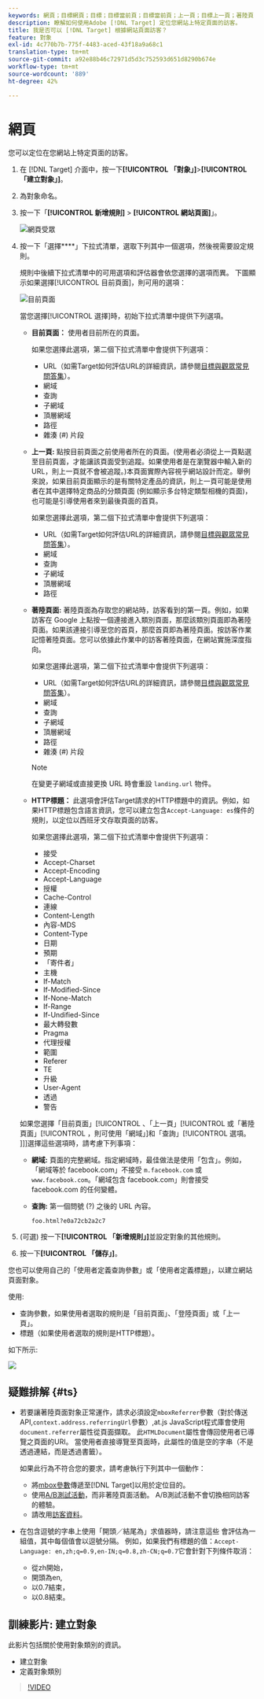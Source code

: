 ```yaml
---
keywords: 網頁；目標網頁；目標；目標當前頁；目標當前頁；上一頁；目標上一頁；著陸頁；目標著陸頁；http標頭
description: 瞭解如何使用Adobe [!DNL Target] 定位您網站上特定頁面的訪客。
title: 我是否可以 [!DNL Target] 根據網站頁面訪客？
feature: 對象
exl-id: 4c770b7b-775f-4483-aced-43f18a9a68c1
translation-type: tm+mt
source-git-commit: a92e88b46c72971d5d3c752593d651d8290b674e
workflow-type: tm+mt
source-wordcount: '889'
ht-degree: 42%

---
```


# 網頁

您可以定位在您網站上特定頁面的訪客。

1. 在 [!DNL Target] 介面中，按一下&#x200B;**[!UICONTROL 「對象」]**>**[!UICONTROL 「建立對象」]**。
1. 為對象命名。
1. 按一下「**[!UICONTROL 新增規則]** > **[!UICONTROL 網站頁面]**」。

   ![網頁受眾](assets/target_site_pages.png)

1. 按一下「選擇&#x200B;****」下拉式清單，選取下列其中一個選項，然後視需要設定規則。

   規則中後續下拉式清單中的可用選項和評估器會依您選擇的選項而異。 下圖顯示如果選擇[!UICONTROL 目前頁面]，則可用的選項：

   ![目前頁面](/help/c-target/c-audiences/c-target-rules/assets/current-page.png)

   當您選擇[!UICONTROL 選擇]時，初始下拉式清單中提供下列選項。

   * **目前頁面：** 使用者目前所在的頁面。

      如果您選擇此選項，第二個下拉式清單中會提供下列選項：

      * URL（如需Target如何評估URL的詳細資訊，請參閱[目標與觀眾常見問答集](/help/c-target/c-troubleshooting-targets-and-audiences/troubleshooting-targets-and-audiences.md)）。
      * 網域
      * 查詢
      * 子網域
      * 頂層網域
      * 路徑
      * 雜湊 (#) 片段
   * **上一頁:** 點按目前頁面之前使用者所在的頁面。(使用者必須從上一頁點選至目前頁面，才能讓該頁面受到追蹤。如果使用者是在瀏覽器中輸入新的 URL，則上一頁就不會被追蹤。)本頁面實際內容視乎網站設計而定。舉例來說，如果目前頁面顯示的是有關特定產品的資訊，則上一頁可能是使用者在其中選擇特定商品的分類頁面 (例如顯示多台特定類型相機的頁面)，也可能是引導使用者來到最後頁面的首頁。

      如果您選擇此選項，第二個下拉式清單中會提供下列選項：

      * URL（如需Target如何評估URL的詳細資訊，請參閱[目標與觀眾常見問答集](/help/c-target/c-troubleshooting-targets-and-audiences/troubleshooting-targets-and-audiences.md)）。
      * 網域
      * 查詢
      * 子網域
      * 頂層網域
      * 路徑
   * **著陸頁面:** 著陸頁面為存取您的網站時，訪客看到的第一頁。例如，如果訪客在 Google 上點按一個連接進入類別頁面，那麼該類別頁面即為著陸頁面。如果該連接引導至您的首頁，那麼首頁即為著陸頁面。按訪客作業記憶著陸頁面。您可以依據此作業中的訪客著陸頁面，在網站實施深度指向。

      如果您選擇此選項，第二個下拉式清單中會提供下列選項：

      * URL（如需Target如何評估URL的詳細資訊，請參閱[目標與觀眾常見問答集](/help/c-target/c-troubleshooting-targets-and-audiences/troubleshooting-targets-and-audiences.md)）。
      * 網域
      * 查詢
      * 子網域
      * 頂層網域
      * 路徑
      * 雜湊 (#) 片段

      >[!NOTE]
      >
      >在變更子網域或直接更換 URL 時會重設 `landing.url` 物件。

   * **HTTP標題：** 此選項會評估Target請求的HTTP標題中的資訊。例如，如果HTTP標題包含語言資訊，您可以建立包含`Accept-Language: es`條件的規則，以定位以西班牙文存取頁面的訪客。

      如果您選擇此選項，第二個下拉式清單中會提供下列選項：

      * 接受
      * Accept-Charset
      * Accept-Encoding
      * Accept-Language
      * 授權
      * Cache-Control
      * 連線
      * Content-Length
      * 內容-MDS
      * Content-Type
      * 日期
      * 預期
      * 「寄件者」
      * 主機
      * If-Match
      * If-Modified-Since
      * If-None-Match
      * If-Range
      * If-Undified-Since
      * 最大轉發數
      * Pragma
      * 代理授權
      * 範圍
      * Referer
      * TE
      * 升級
      * User-Agent
      * 透過
      * 警告

   如果您選擇「目前頁面」[!UICONTROL 、「上一頁」[!UICONTROL 或「著陸頁面」[!UICONTROL ，則可使用「網域」]和「查詢」[!UICONTROL 選項。 ]]]選擇這些選項時，請考慮下列事項：

   * **網域:** 頁面的完整網域。指定網域時，最佳做法是使用「包含」。例如，「網域等於 facebook.com」不接受 `m.facebook.com` 或 `www.facebook.com`。「網域包含 facebook.com」則會接受 facebook.com 的任何變體。
   * **查詢:** 第一個問號 (?) 之後的 URL 內容。

      `foo.html?e0a72cb2a2c7`





1. (可選) 按一下&#x200B;**[!UICONTROL 「新增規則」]**&#x200B;並設定對象的其他規則。
1. 按一下&#x200B;**[!UICONTROL 「儲存」]**。

您也可以使用自己的「使用者定義查詢參數」或「使用者定義標題」，以建立網站頁面對象。

使用:

* 查詢參數，如果使用者選取的規則是「目前頁面」、「登陸頁面」或「上一頁」。
* 標題（如果使用者選取的規則是HTTP標題）。

如下所示:

![](assets/site_pages.png)

## 疑難排解 {#ts}

* 若要讓著陸頁面對象正常運作，請求必須設定`mboxReferrer`參數（對於傳送API,`context.address.referringUrl`參數）,at.js JavaScript程式庫會使用`document.referrer`屬性從頁面擷取。 此`HTMLDocument`屬性會傳回使用者已導覽之頁面的URI。 當使用者直接導覽至頁面時，此屬性的值是空的字串（不是透過連結，而是透過書籤）。

   如果此行為不符合您的要求，請考慮執行下列其中一個動作：

   * 將[mbox參數](/help/c-implementing-target/c-implementing-target-for-client-side-web/t-mbox-download/c-understanding-global-mbox/pass-parameters-to-global-mbox.md)傳遞至[!DNL Target]以用於定位目的。
   * 使用[A/B測試活動](/help/c-activities/t-test-ab/test-ab.md)，而非著陸頁面活動。 A/B測試活動不會切換相同訪客的體驗。
   * 請改用[訪客資料](/help/c-target/c-audiences/c-target-rules/visitor-profile.md)。

* 在包含逗號的字串上使用「開頭／結尾為」求值器時，請注意這些
會評估為一組值，其中每個值會以逗號分隔。 例如，如果我們有標題的值：`Accept-Language: en,zh;q=0.9,en-IN;q=0.8,zh-CN;q=0.7`它會針對下列條件取消：
   * 從zh開始，
   * 開頭為en,
   * 以0.7結束，
   * 以0.8結束。

## 訓練影片: 建立對象

此影片包括關於使用對象類別的資訊。

* 建立對象
* 定義對象類別

>[!VIDEO](https://video.tv.adobe.com/v/17392)
